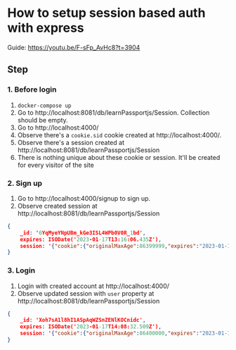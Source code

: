 # How to setup session based auth with express

Guide: https://youtu.be/F-sFp_AvHc8?t=3904

## Step

### 1. Before login
1. `docker-compose up`
2. Go to http://localhost:8081/db/learnPassportjs/Session. Collection should be empty.
3. Go to http://localhost:4000/
4. Observe there's a `cookie.sid` cookie created at http://localhost:4000/. 
5. Observe there's a session created at http://localhost:8081/db/learnPassportjs/Session
6. There is nothing unique about these cookie or session. It'll be created for every visitor of the site

### 2. Sign up
1. Go to http://localhost:4000/signup to sign up.
2. Observe created session at http://localhost:8081/db/learnPassportjs/Session
```json
{
    _id: '6YqMyeYNpUBm_kGe3ISL4WPb0V0R_1bd',
    expires: ISODate('2023-01-17T13:16:06.435Z'),
    session: '{"cookie":{"originalMaxAge":86399999,"expires":"2023-01-17T13:15:40.148Z","httpOnly":true,"path":"/"}}'
}
```

### 3. Login
1. Login with created account at http://localhost:4000/
2. Observe updated session with `user` property at http://localhost:8081/db/learnPassportjs/Session
```json
{
    _id: 'Xoh7sA1l8hI1ASpAqWZSnZENlKOCnidc',
    expires: ISODate('2023-01-17T14:08:32.509Z'),
    session: '{"cookie":{"originalMaxAge":86400000,"expires":"2023-01-17T14:08:32.493Z","httpOnly":true,"path":"/"},"passport":{"user":"63c54dfc1d168d8b574a17ca"}}'
}
```